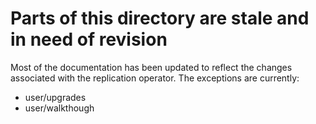 # Parts of this directory are stale and in need of revision

Most of the documentation has been updated to reflect the changes associated
with the replication operator. The exceptions are currently:

- user/upgrades
- user/walkthough
